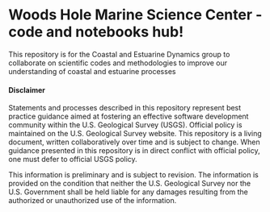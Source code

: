# Woods Hole Marine Science Center - code and notebooks hub!

This repository is for the Coastal and Estuarine Dynamics group to collaborate on scientific codes and methodologies to improve our understanding of coastal and estuarine processes













#### Disclaimer
Statements and processes described in this repository represent best practice guidance aimed at fostering an effective software development community within the U.S. Geological Survey (USGS). Official policy is maintained on the U.S. Geological Survey website. This repository is a living document, written collaboratively over time and is subject to change. When guidance presented in this repository is in direct conflict with official policy, one must defer to official USGS policy.

This information is preliminary and is subject to revision. The information is provided on the condition that neither the U.S. Geological Survey nor the U.S. Government shall be held liable for any damages resulting from the authorized or unauthorized use of the information.

